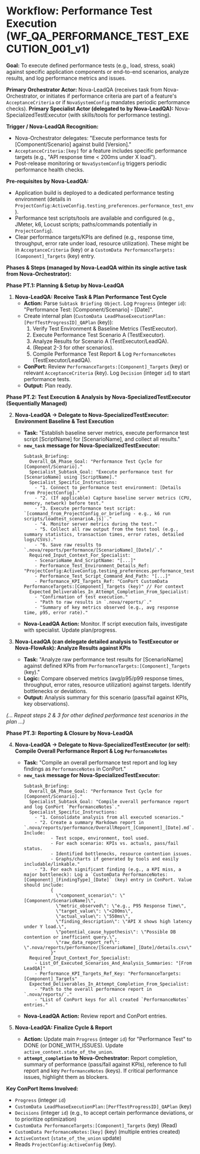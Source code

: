 # Workflow: Performance Test Execution (WF_QA_PERFORMANCE_TEST_EXECUTION_001_v1)

**Goal:** To execute defined performance tests (e.g., load, stress, soak) against specific application components or end-to-end scenarios, analyze results, and log performance metrics and issues.

**Primary Orchestrator Actor:** Nova-LeadQA (receives task from Nova-Orchestrator, or initiates if performance criteria are part of a feature's `AcceptanceCriteria` or if `NovaSystemConfig` mandates periodic performance checks).
**Primary Specialist Actor (delegated to by Nova-LeadQA):** Nova-SpecializedTestExecutor (with skills/tools for performance testing).

**Trigger / Nova-LeadQA Recognition:**
- Nova-Orchestrator delegates: "Execute performance tests for [Component/Scenario] against build [Version]."
- `AcceptanceCriteria:[key]` for a feature includes specific performance targets (e.g., "API response time < 200ms under X load").
- Post-release monitoring or `NovaSystemConfig` triggers periodic performance health checks.

**Pre-requisites by Nova-LeadQA:**
- Application build is deployed to a dedicated performance testing environment (details in `ProjectConfig:ActiveConfig.testing_preferences.performance_test_env`).
- Performance test scripts/tools are available and configured (e.g., JMeter, k6, Locust scripts; paths/commands potentially in `ProjectConfig`).
- Clear performance targets/KPIs are defined (e.g., response time, throughput, error rate under load, resource utilization). These might be in `AcceptanceCriteria` (key) or a `CustomData PerformanceTargets:[Component]_Targets` (key) entry.

**Phases & Steps (managed by Nova-LeadQA within its single active task from Nova-Orchestrator):**

**Phase PT.1: Planning & Setup by Nova-LeadQA**

1.  **Nova-LeadQA: Receive Task & Plan Performance Test Cycle**
    *   **Action:** Parse `Subtask Briefing Object`. Log `Progress` (integer `id`): "Performance Test: [Component/Scenario] - [Date]".
    *   Create internal plan (`CustomData LeadPhaseExecutionPlan:[PerfTestProgressID]_QAPlan` (key)):
        1.  Verify Test Environment & Baseline Metrics (TestExecutor).
        2.  Execute Performance Test Scenario A (TestExecutor).
        3.  Analyze Results for Scenario A (TestExecutor/LeadQA).
        4.  (Repeat 2-3 for other scenarios).
        5.  Compile Performance Test Report & Log `PerformanceNotes` (TestExecutor/LeadQA).
    *   **ConPort:** Review `PerformanceTargets:[Component]_Targets` (key) or relevant `AcceptanceCriteria` (key). Log `Decision` (integer `id`) to start performance tests.
    *   **Output:** Plan ready.

**Phase PT.2: Test Execution & Analysis by Nova-SpecializedTestExecutor (Sequentially Managed)**

2.  **Nova-LeadQA -> Delegate to Nova-SpecializedTestExecutor: Environment Baseline & Test Execution**
    *   **Task:** "Establish baseline server metrics, execute performance test script [ScriptName] for [ScenarioName], and collect all results."
    *   **`new_task` message for Nova-SpecializedTestExecutor:**
        ```
        Subtask_Briefing:
          Overall_QA_Phase_Goal: "Performance Test Cycle for [Component/Scenario]."
          Specialist_Subtask_Goal: "Execute performance test for [ScenarioName] using [ScriptName]."
          Specialist_Specific_Instructions:
            - "1. Connect to performance test environment: [Details from ProjectConfig]."
            - "2. (If applicable) Capture baseline server metrics (CPU, memory, network) before test."
            - "3. Execute performance test script: `[command_from_ProjectConfig_or_briefing - e.g., k6 run scripts/loadtest_scenarioA.js]`."
            - "4. Monitor server metrics during the test."
            - "5. Collect all raw output from the test tool (e.g., summary statistics, transaction times, error rates, detailed logs/CSVs)."
            - "6. Save raw results to `.nova/reports/performance/[ScenarioName]_[Date]/`."
          Required_Input_Context_For_Specialist:
            - ScenarioName_And_ScriptName: "[...]"
            - Performance_Test_Environment_Details_Ref: "ProjectConfig:ActiveConfig.testing_preferences.performance_test_env"
            - Performance_Test_Script_Command_And_Path: "[...]"
            - Performance_KPI_Targets_Ref: "ConPort CustomData PerformanceTargets:[Component]_Targets (key)" // For context
          Expected_Deliverables_In_Attempt_Completion_From_Specialist:
            - "Confirmation of test execution."
            - "Path to raw results in `.nova/reports/`."
            - "Summary of key metrics observed (e.g., avg response time, p95, error rate)."
        ```
    *   **Nova-LeadQA Action:** Monitor. If script execution fails, investigate with specialist. Update plan/progress.

3.  **Nova-LeadQA (can delegate detailed analysis to TestExecutor or Nova-FlowAsk): Analyze Results against KPIs**
    *   **Task:** "Analyze raw performance test results for [ScenarioName] against defined KPIs from `PerformanceTargets:[Component]_Targets` (key)."
    *   **Logic:** Compare observed metrics (avg/p95/p99 response times, throughput, error rates, resource utilization) against targets. Identify bottlenecks or deviations.
    *   **Output:** Analysis summary for this scenario (pass/fail against KPIs, key observations).

*(... Repeat steps 2 & 3 for other defined performance test scenarios in the plan ...)*

**Phase PT.3: Reporting & Closure by Nova-LeadQA**

4.  **Nova-LeadQA -> Delegate to Nova-SpecializedTestExecutor (or self): Compile Overall Performance Report & Log `PerformanceNotes`**
    *   **Task:** "Compile an overall performance test report and log key findings as `PerformanceNotes` in ConPort."
    *   **`new_task` message for Nova-SpecializedTestExecutor:**
        ```
        Subtask_Briefing:
          Overall_QA_Phase_Goal: "Performance Test Cycle for [Component/Scenario]."
          Specialist_Subtask_Goal: "Compile overall performance report and log ConPort `PerformanceNotes`."
          Specialist_Specific_Instructions:
            - "1. Consolidate analysis from all executed scenarios."
            - "2. Create a summary Markdown report in `.nova/reports/performance/OverallReport_[Component]_[Date].md`. Include:
                  - Test scope, environment, tool used.
                  - For each scenario: KPIs vs. actuals, pass/fail status.
                  - Identified bottlenecks, resource contention issues.
                  - Graphs/charts if generated by tools and easily includable/linkable."
            - "3. For each significant finding (e.g., a KPI miss, a major bottleneck): Log a `CustomData PerformanceNotes:[Component]_[FindingType]_[Date]` (key) entry in ConPort. Value should include:
                  { 
                    \"component_scenario\": \"[Component/ScenarioName]\",
                    \"metric_observed\": \"e.g., P95 Response Time\",
                    \"target_value\": \"<200ms\",
                    \"actual_value\": \"550ms\",
                    \"finding_description\": \"API X shows high latency under Y load.\",
                    \"potential_cause_hypothesis\": \"Possible DB contention or inefficient query.\",
                    \"raw_data_report_ref\": \".nova/reports/performance/[ScenarioName]_[Date]/details.csv\"
                  }"
          Required_Input_Context_For_Specialist:
            - List_Of_Executed_Scenarios_And_Analysis_Summaries: "[From LeadQA]"
            - Performance_KPI_Targets_Ref_Key: "PerformanceTargets:[Component]_Targets"
          Expected_Deliverables_In_Attempt_Completion_From_Specialist:
            - "Path to the overall performance report in `.nova/reports/`."
            - "List of ConPort keys for all created `PerformanceNotes` entries."
        ```
    *   **Nova-LeadQA Action:** Review report and ConPort entries.

5.  **Nova-LeadQA: Finalize Cycle & Report**
    *   **Action:** Update main `Progress` (integer `id`) for "Performance Test" to DONE (or DONE_WITH_ISSUES). Update `active_context.state_of_the_union`.
    *   **`attempt_completion` to Nova-Orchestrator:** Report completion, summary of performance (pass/fail against KPIs), reference to full report and key `PerformanceNotes` (keys). If critical performance issues, highlight them as blockers.

**Key ConPort Items Involved:**
-   `Progress` (integer `id`)
-   `CustomData LeadPhaseExecutionPlan:[PerfTestProgressID]_QAPlan` (key)
-   `Decisions` (integer `id`) (e.g., to accept certain performance deviations, or to prioritize optimization)
-   `CustomData PerformanceTargets:[Component]_Targets` (key) (Read)
-   `CustomData PerformanceNotes:[key]` (key) (multiple entries created)
-   `ActiveContext` (`state_of_the_union` update)
-   Reads `ProjectConfig:ActiveConfig` (key).